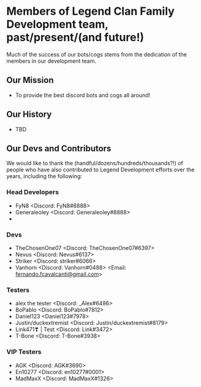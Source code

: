 # Members of Legend Clan Family Development team, past/present/(and future!)
Much of the success of our bots/cogs stems from the dedication of the members in our development team.

## Our Mission
- To provide the best discord bots and cogs all around!

## Our History
- TBD

## Our Devs and Contributors
We would like to thank the (handful/dozens/hundreds/thousands?!) of people who have also contributed to Legend Development efforts over the years, including the following:
### Head Developers
- FyN8 <Discord: FyN8#8888>
- Generaleoley <Discord: Generaleoley#8888>
-

### Devs
- TheChosenOne07 <Discord: TheChosenOne07#6397>
- Nevus <Discord: Nevus#6137>
- Striker <Discord: striker#6066>
- Vanhorn <Discord: Vanhorn#0488> <Email: [fernando.fcavalcanti@gmail.com](fernando.fcavalcanti@gmail.com)>

### Testers
- alex the tester <Discord: _Alex#6486>
- BoPablo <Discord: BoPablo#7812>
- Daniel123 <Daniel123#7978>
- Justin/duckextremist <Discord: Justin/duckextremist#8179>
- Link471❣ | Test <Discord: Link#3472>
- T-Bone <Discord: T-Bone#3938>

### VIP Testers
- AGK <Discord: AGK#3690>
- En10277 <Discord: en10277#0001>
- MadMaxX <Discord: MadMaxX#1326>
